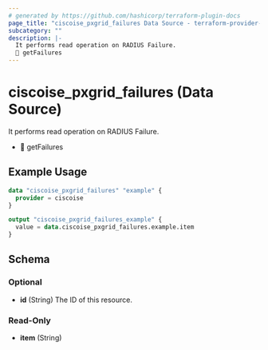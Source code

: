 ```yaml
---
# generated by https://github.com/hashicorp/terraform-plugin-docs
page_title: "ciscoise_pxgrid_failures Data Source - terraform-provider-ciscoise"
subcategory: ""
description: |-
  It performs read operation on RADIUS Failure.
  🚧 getFailures
---
```


# ciscoise_pxgrid_failures (Data Source)

It performs read operation on RADIUS Failure.

- 🚧 getFailures

## Example Usage

```terraform
data "ciscoise_pxgrid_failures" "example" {
  provider = ciscoise
}

output "ciscoise_pxgrid_failures_example" {
  value = data.ciscoise_pxgrid_failures.example.item
}
```

<!-- schema generated by tfplugindocs -->
## Schema

### Optional

- **id** (String) The ID of this resource.

### Read-Only

- **item** (String)


